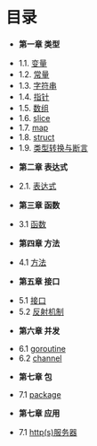 目录
===
* **第一章 类型**
 - 1.1. [变量](book/Chapter01/1.1-variable.md)
 - 1.2. [常量](book/Chapter01/1.2-const.md)
 - 1.3. [字符串](book/Chapter01/1.3-string.md)
 - 1.4. [指针](book/Chapter01/1.4-pointer.md)
 - 1.5. [数组](book/Chapter01/1.5-array.md)
 - 1.6. [slice](book/Chapter01/1.6-slice.md)
 - 1.7. [map](book/Chapter01/1.7-map.md)
 - 1.8. [struct](book/Chapter01/1.8-struct.md)
 - 1.9. [类型转换与断言](book/Chapter01/1.9-convert.md)
* **第二章 表达式**
 - 2.1. [表达式](book/Chapter02/2.1-statement.md)
* **第三章 函数**
 - 3.1 [函数](book/Chapter03/3.1-function.md)
* **第四章 方法**
 - 4.1 [方法](book/Chapter04/4.1-method.md)
* **第五章 接口**
 - 5.1 [接口](book/Chapter05/5.1-interface.md)
 - 5.2 [反射机制](book/Chapter05/5.2-reflect.md)
* **第六章 并发**
 - 6.1 [goroutine](book/Chapter06/6.1-goroutine.md)
 - 6.2 [channel](book/Chapter06/6.2-channel.md)
* **第七章 包**
 - 7.1 [package](book/Chapter07/7.1-package.md)
* **第七章 应用**
 - 7.1 [http(s)服务器](book/Chapter08/8.1-http-https.md)
